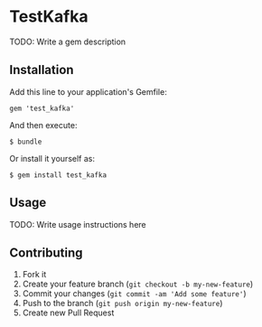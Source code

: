 # TestKafka

TODO: Write a gem description

## Installation

Add this line to your application's Gemfile:

    gem 'test_kafka'

And then execute:

    $ bundle

Or install it yourself as:

    $ gem install test_kafka

## Usage

TODO: Write usage instructions here

## Contributing

1. Fork it
2. Create your feature branch (`git checkout -b my-new-feature`)
3. Commit your changes (`git commit -am 'Add some feature'`)
4. Push to the branch (`git push origin my-new-feature`)
5. Create new Pull Request
